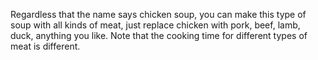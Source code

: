 Regardless that the name says chicken soup, you can make this type of soup with all kinds of meat, just replace chicken with pork, beef, lamb, duck, anything you like. Note that the cooking time for different types of meat is different.